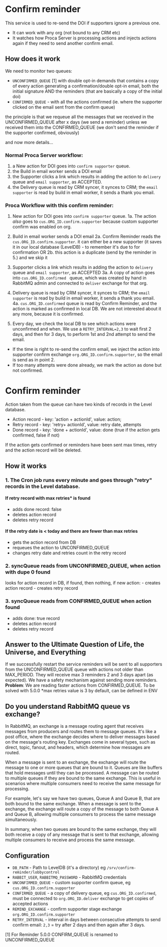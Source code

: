 # Confirm reminder

This service is used to re-send the DOI if supporters ignore a previous one.

- It can work with any org (not bound to any CRM etc)
- It watches how Proca Server is processing actions and injects actions again if they need to send another confirm email.

## How does it work

We need to monitor two queues:

- `UNCONFIRMED_QUEUE` [1] with double opt-in demands that contains a copy of every action generating a confirmation/double opt-in email, both the initial signature AND the reminders (that are basically a copy of the initial doi)
- `CONFIRMED_QUEUE` - with all the actions confirmed (ie. where the supporter clicked on the email sent from the confirm queue)

the principle is that we requeue all the messages that we received in the UNCONFIRMED_QUEUE after x days (we send a reminder) unless we received them into the CONFIRMED_QUEUE (we don't send the reminder if the supporter confirmed, obviously)

and now more details...

### Normal Proca Server workflow:

1. a New action for DOI goes into `confirm supporter` queue.
2. the Build in email worker sends a DOI email
3. the Supporter clicks a link which results in adding the action to `delivery` queue and `email supporter`, as ACCEPTED.
4. the Delivery queue is read by CRM syncer, it synces to CRM; the `email supporter` is read by build in email worker, it sends a thank you email.

### Proca Workflow with this confirm reminder:

1. New action for DOI goes into `confirm supporter` queue.
   1a. The action _also_ goes to `cus.ORG_ID.confirm.supporter` because custom supporter confirm was enabled on org.
2. Build in email worker sends a DOI email
   2a. Confirm Reminder reads the `cus.ORG_ID.confirm.supporter`. it can either be a new supporter (it saves it in our local database (LevelDB) - to remember it's due to for confirmation OR
   2b. this action is a duplicate (send by the reminder in 5.) and we skip it
3. Supporter clicks a link which results in adding the action to `delivery` queue and `email supporter`, as ACCEPTED
   3a. A copy of action goes into `cus.ORG_ID.confirmed ` queue, which was created by hand in RabbitMQ admin and connected to `deliver` exchange for that org.
4. Delivery queue is read by CRM syncer, it synces to CRM; the `email supporter` is read by build in email worker, it sends a thank you email.
   4a. `cus.ORG_ID.confirmed` queue is read by Confirm Reminder, and the action is marked as confirmed in local DB. We are not interested about it any more, because it is confirmed.

5. Every day, we check the local DB to see which actions were unconfirmed and when. We use a `RETRY_INTERVAL=2,3` to wait first 2 days, and then for 3 days, to perform 1st and 2nd attempt to send the email.

- If the time is right to re-send the confirm email, we inject the action into supporter confirm exchange `org.ORG_ID.confirm.supporter`, so the email is send as in point 2.
- If too many attempts were done already, we mark the action as done but not confirmed.

# Confirm reminder

Action taken from the queue can have two kinds of records in the Level database.

- Action record - key: 'action + actionId', value: action;
- Retry record - key: 'retry+ actionId', value: retry date, attempts
- Done record - key: 'done + actionId', value: done (true if the action gets confirmed, false if not)

If the action gets confirmed or reminders have been sent max times, retry and the action record will be deleted.

## How it works

### 1. The Cron job runs every minute and goes through "retry" records in the Level database.

#### If retry record with max retries\* is found

- adds done record: false
- deletes action record
- deletes retry record

#### If the retry date is < today and there are fewer than max retries

- gets the action record from DB
- requeues the action to UNCONFIRMED_QUEUE
- changes retry date and retries count in the retry record

### 2. syncQueue reads from UNCONFIRMED_QUEUE, when action with dupe 0 found

looks for action record in DB, if found, then nothing, if new action: - creates action record - creates retry record

### 3. syncQueue reads from CONFIRMED_QUEUE when action found

- adds done: true record
- deletes action record
- deletes retry record

## Answer to the Ultimate Question of Life, the Universe, and Everything

If we successfully restart the service reminders will be sent to all supporters from the UNCONFIRMED_QUEUE queue with actions not older than MAX_PERIOD. They will receive max 3 reminders 2 and 3 days apart (as expected). We have a safety mechanism against sending more reminders.
**Problem**: We are reading faster actions from CONFIRMED_QUEUE. To be solved with 5.0.0
\*max retries value is 3 by default, can be defined in ENV

## Do you understand RabbitMQ queue vs exchange?

In RabbitMQ, an exchange is a message routing agent that receives messages from producers and routes them to message queues. It's like a post office, where the exchange decides where to deliver messages based on the message's routing key. Exchanges come in several types, such as direct, topic, fanout, and headers, which determine how messages are routed.

When a message is sent to an exchange, the exchange will route the message to one or more queues that are bound to it. Queues are like buffers that hold messages until they can be processed. A message can be routed to multiple queues if they are bound to the same exchange. This is useful in scenarios where multiple consumers need to receive the same message for processing.

For example, let's say we have two queues, Queue A and Queue B, that are both bound to the same exchange. When a message is sent to the exchange, the exchange will route a copy of the message to both Queue A and Queue B, allowing multiple consumers to process the same message simultaneously.

In summary, when two queues are bound to the same exchange, they will both receive a copy of any message that is sent to that exchange, allowing multiple consumers to receive and process the same message.

## Configuration

- `DB_PATH` - Path to LevelDB (it's a directory) eg `/srv/confirm-reminder/lobbycontrol`
- `RABBIT_USER`, `RABBITMQ_PASSWORD` - RabbitMQ credentials
- `UNCONFIRMED_QUEUE` - custom supporter confirm queue, eg `cus.ORG_ID.confirm.supporter`
- `CONFIRMED_QUEUE` - a copy of delivery queue, eg `cus.ORG_ID.confirmed`, must be connected to `org.ORG_ID.deliver` exchange to get copies of accepted actions
- `REMIND_EXCHANGE` - confirm supporter stage exchange `org.ORG_ID.confirm.supporter`
- `RETRY_INTERVAL` - interval in days between consecutive attempts to send confirm email: `2,3` = try after 2 days and then again after 3 days.

[1] For Reminder 5.0.0 CONFIRM_QUEUE is renamed to UNCONFIRMED_QUEUE
